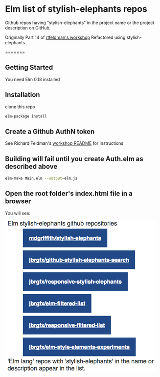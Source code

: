 # Elm list of stylish-elephants repos
Github repos having "stylish-elephants" in the project name or the project description on GitHub.

Originally Part 14 of [rtfeldman's workshop](https://github.com/rtfeldman/elm-workshop/tree/master/part14)
Refactored using stylish-elephants

=======

## Getting Started

You need Elm 0.18 installed

## Installation

clone this repo

```bash
elm-package install
```

## Create a Github AuthN token
See Richard Feldman's [workshop README](https://github.com/rtfeldman/elm-workshop) for instructions

## Building will fail until you create Auth.elm as described above

```bash
elm-make Main.elm --output=elm.js
```

## Open the root folder's index.html file in a browser

You will see:

![screenshot of the default state](elm-se-list.png)
